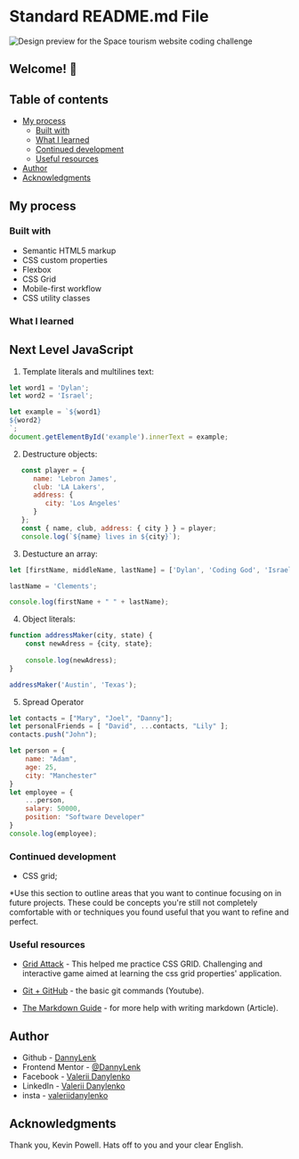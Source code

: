 # Standard README.md File

![Design preview for the Space tourism website coding challenge](./assets/preview.jpg)

## Welcome! 👋
## Table of contents

- [My process](#my-process)
  - [Built with](#built-with)
  - [What I learned](#what-i-learned)
  - [Continued development](#continued-development)
  - [Useful resources](#useful-resources)
- [Author](#author)
- [Acknowledgments](#acknowledgments)

## My process

### Built with

- Semantic HTML5 markup
- CSS custom properties
- Flexbox
- CSS Grid
- Mobile-first workflow
- CSS utility classes


### What I learned

## Next Level JavaScript

1) Template literals and multilines text:

```js
let word1 = 'Dylan';
let word2 = 'Israel';

let example = `${word1}
${word2}
`;
document.getElementById('example').innerText = example;
```

2) Destructure objects:

```js
   const player = {
      name: 'Lebron James',
      club: 'LA Lakers',
      address: {
         city: 'Los Angeles'
      }
   };
   const { name, club, address: { city } } = player;
   console.log(`${name} lives in ${city}`);
```

3) Destucture an array:

```js
let [firstName, middleName, lastName] = ['Dylan', 'Coding God', 'Israel'];

lastName = 'Clements';

console.log(firstName + " " + lastName);
```

4) Object literals:

```js
function addressMaker(city, state) {
    const newAdress = {city, state};
    
    console.log(newAdress);
}

addressMaker('Austin', 'Texas');
```

5) Spread Operator

```js
let contacts = ["Mary", "Joel", "Danny"];
let personalFriends = [ "David", ...contacts, "Lily" ];
contacts.push("John");

let person = {
    name: "Adam",
    age: 25,
    city: "Manchester"
}
let employee = {
    ...person,
    salary: 50000,
    position: "Software Developer"
}
console.log(employee);
```






### Continued development

* CSS grid;

*Use this section to outline areas that you want to continue focusing on in future projects. These could be concepts you're still not completely comfortable with or techniques you found useful that you want to refine and perfect.

### Useful resources

- [Grid Attack](https://codingfantasy.com) - This helped me practice CSS GRID. Challenging and interactive game aimed at learning the css grid properties' application.

- [Git + GitHub](https://www.youtube.com/watch?v=RGOj5yH7evk) - the basic git commands (Youtube).
- [The Markdown Guide](https://www.markdownguide.org/) - for more help with writing markdown (Article).

## Author

- Github - [DannyLenk](https://github.com/DannyLenk)
- Frontend Mentor - [@DannyLenk](https://www.frontendmentor.io/profile/DannyLenk)
- Facebook - [Valerii Danylenko](https://www.facebook.com/valerii.danylenko)
- LinkedIn - [Valerii Danylenko](https://www.linkedin.com/in/valerii-danylenko-74379212b)
- insta - [valeriidanylenko](https://www.instagram.com/valeriidanylenko/?hl=ru)

## Acknowledgments

Thank you, Kevin Powell. Hats off to you and your clear English.